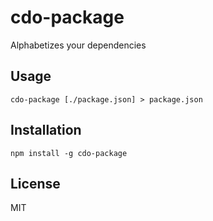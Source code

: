 cdo-package
===========

Alphabetizes your dependencies

## Usage ##

    cdo-package [./package.json] > package.json

## Installation ##

    npm install -g cdo-package

## License ##

MIT